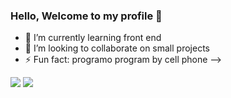 ### Hello, Welcome to my profile 👋

- 🌱 I’m currently learning front end
- 👯 I’m looking to collaborate on small projects
- ⚡ Fun fact: programo program by cell phone
-->
<div>
 <a href="https://instagram.com/gust4vocr" target="_blank"><img src="https://img.shields.io/badge/-Instagram-%23E4405F?style=for-the- badge&logo=instagram&logoColor=white" target="_blank"></a>
 	<a>
<a href = "mailto:gustavocamargo1213@gmail.com"><img src="https://img.shields.io/badge/-Gmail-%23333?style=for-the-badge&logo=gmail&logoColor=white" alvo ="_blank"></a>
  <a 
</div>
<div>

</div>
